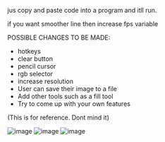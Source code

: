 jus copy and paste code into a program and itll run.

if you want smoother line then increase fps variable

POSSIBLE CHANGES TO BE MADE:
- hotkeys
- clear button
- pencil cursor
- rgb selector
- increase resolution
- User can save their image to a file
- Add other tools such as a fill tool
- Try to come up with your own features



(This is for reference. Dont mind it)

![image](https://github.com/user-attachments/assets/b0ba9571-57bf-4bb4-9a77-6350321fdc7c)
![image](https://github.com/user-attachments/assets/1320a5da-fce6-4e39-a82a-baa8ca1f864e)
![image](https://github.com/user-attachments/assets/08983f4e-fbf8-4143-aa79-e2c4bfdb77f2)


